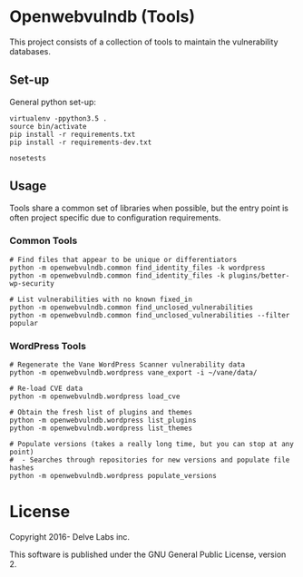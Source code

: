 # Openwebvulndb (Tools)

This project consists of a collection of tools to maintain the vulnerability
databases.


## Set-up

General python set-up:

```
virtualenv -ppython3.5 .
source bin/activate
pip install -r requirements.txt
pip install -r requirements-dev.txt

nosetests
```

## Usage

Tools share a common set of libraries when possible, but the entry point is
often project specific due to configuration requirements.

### Common Tools

```
# Find files that appear to be unique or differentiators
python -m openwebvulndb.common find_identity_files -k wordpress
python -m openwebvulndb.common find_identity_files -k plugins/better-wp-security

# List vulnerabilities with no known fixed_in
python -m openwebvulndb.common find_unclosed_vulnerabilities
python -m openwebvulndb.common find_unclosed_vulnerabilities --filter popular
```

### WordPress Tools

```
# Regenerate the Vane WordPress Scanner vulnerability data
python -m openwebvulndb.wordpress vane_export -i ~/vane/data/

# Re-load CVE data
python -m openwebvulndb.wordpress load_cve

# Obtain the fresh list of plugins and themes
python -m openwebvulndb.wordpress list_plugins
python -m openwebvulndb.wordpress list_themes

# Populate versions (takes a really long time, but you can stop at any point)
#  - Searches through repositories for new versions and populate file hashes
python -m openwebvulndb.wordpress populate_versions
```

# License

Copyright 2016- Delve Labs inc.

This software is published under the GNU General Public License, version 2.
